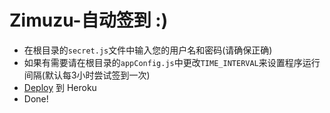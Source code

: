 # Zimuzu-自动签到 :)

- 在根目录的`secret.js`文件中输入您的用户名和密码(请确保正确)
- 如果有需要请在根目录的`appConfig.js`中更改`TIME_INTERVAL`来设置程序运行间隔(默认每3小时尝试签到一次)
- [Deploy](https://devcenter.heroku.com/articles/getting-started-with-nodejs#deploy-the-app) 到 Heroku
- Done!